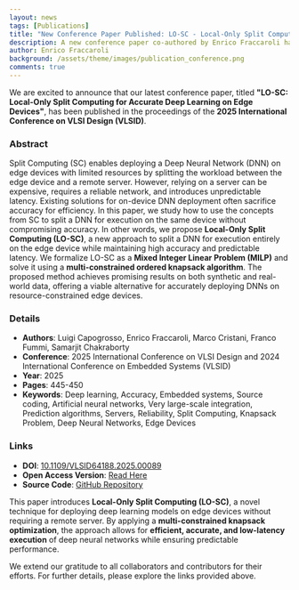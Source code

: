 ```yaml
---
layout: news
tags: [Publications]
title: "New Conference Paper Published: LO-SC - Local-Only Split Computing for Accurate Deep Learning on Edge Devices"
description: A new conference paper co-authored by Enrico Fraccaroli has been published in the proceedings of the 2025 International Conference on VLSI Design (VLSID).
author: Enrico Fraccaroli
background: /assets/theme/images/publication_conference.png
comments: true
---
```


We are excited to announce that our latest conference paper, titled **"LO-SC: Local-Only Split Computing for Accurate Deep Learning on Edge Devices"**, has been published in the proceedings of the **2025 International Conference on VLSI Design (VLSID)**.

### Abstract

Split Computing (SC) enables deploying a Deep Neural Network (DNN) on edge devices with limited resources by splitting the workload between the edge device and a remote server. However, relying on a server can be expensive, requires a reliable network, and introduces unpredictable latency. Existing solutions for on-device DNN deployment often sacrifice accuracy for efficiency. In this paper, we study how to use the concepts from SC to split a DNN for execution on the same device without compromising accuracy. In other words, we propose **Local-Only Split Computing (LO-SC)**, a new approach to split a DNN for execution entirely on the edge device while maintaining high accuracy and predictable latency. We formalize LO-SC as a **Mixed Integer Linear Problem (MILP)** and solve it using a **multi-constrained ordered knapsack algorithm**. The proposed method achieves promising results on both synthetic and real-world data, offering a viable alternative for accurately deploying DNNs on resource-constrained edge devices.

### Details

- **Authors**: Luigi Capogrosso, Enrico Fraccaroli, Marco Cristani, Franco Fummi, Samarjit Chakraborty
- **Conference**: 2025 International Conference on VLSI Design and 2024 International Conference on Embedded Systems (VLSID)
- **Year**: 2025
- **Pages**: 445-450
- **Keywords**: Deep learning, Accuracy, Embedded systems, Source coding, Artificial neural networks, Very large-scale integration, Prediction algorithms, Servers, Reliability, Split Computing, Knapsack Problem, Deep Neural Networks, Edge Devices

### Links

- **DOI**: [10.1109/VLSID64188.2025.00089](https://doi.org/10.1109/VLSID64188.2025.00089)  
- **Open Access Version**: [Read Here](https://iris.univr.it/retrieve/16a156c6-c392-4590-bd71-23b8b0e4f2c8/OPEN_2024_VLSID_LO_SC_Local_only_Split_Computing_for_Accurate_Deep_Learning_on_Edge_Devices.pdf)
- **Source Code**: [GitHub Repository](https://github.com/intelligolabs/LO-SC)

This paper introduces **Local-Only Split Computing (LO-SC)**, a novel technique for deploying deep learning models on edge devices without requiring a remote server. By applying a **multi-constrained knapsack optimization**, the approach allows for **efficient, accurate, and low-latency execution** of deep neural networks while ensuring predictable performance.

We extend our gratitude to all collaborators and contributors for their efforts. For further details, please explore the links provided above.
